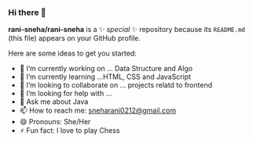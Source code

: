 ### Hi there 👋


**rani-sneha/rani-sneha** is a ✨ _special_ ✨ repository because its `README.md` (this file) appears on your GitHub profile.

Here are some ideas to get you started:

- 🔭 I’m currently working on ... Data Structure and Algo
- 🌱 I’m currently learning ...HTML, CSS and JavaScript
- 👯 I’m looking to collaborate on ... projects relatd to frontend
- 🤔 I’m looking for help with ...
- 💬 Ask me about  Java
- 📫 How to reach me:  sneharani0212@gmail.com
- 😄 Pronouns: She/Her
- ⚡ Fun fact: I love to play Chess

